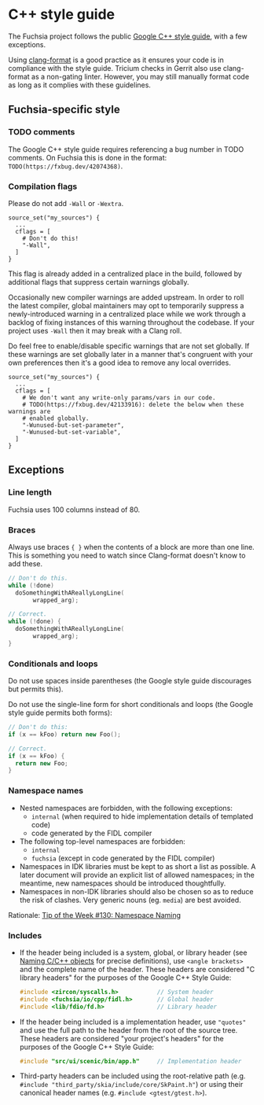 # C++ style guide

The Fuchsia project follows the public [Google C++ style guide][google-guide], with a
few exceptions.

Using [clang-format][clang-format] is a good practice as it ensures your code is in
compliance with the style guide. Tricium checks in Gerrit also use clang-format as a
non-gating linter. However, you may still manually format code as long as it complies
with these guidelines.

## Fuchsia-specific style

### TODO comments

The Google C++ style guide requires referencing a bug number in TODO comments.
On Fuchsia this is done in the format: `TODO(https://fxbug.dev/42074368)`.

### Compilation flags

Please do not add `-Wall` or `-Wextra`.

```gn
source_set("my_sources") {
  ...
  cflags = [
    # Don't do this!
    "-Wall",
  ]
}
```

This flag is already added in a centralized place in the build, followed by
additional flags that suppress certain warnings globally.

Occasionally new compiler warnings are added upstream. In order to roll the
latest compiler, global maintainers may opt to temporarily suppress a
newly-introduced warning in a centralized place while we work through a backlog
of fixing instances of this warning throughout the codebase. If your project
uses `-Wall` then it may break with a Clang roll.

Do feel free to enable/disable specific warnings that are not set globally.
If these warnings are set globally later in a manner that's congruent with your
own preferences then it's a good idea to remove any local overrides.

```gn
source_set("my_sources") {
  ...
  cflags = [
    # We don't want any write-only params/vars in our code.
    # TODO(https://fxbug.dev/42133916): delete the below when these warnings are
    # enabled globally.
    "-Wunused-but-set-parameter",
    "-Wunused-but-set-variable",
  ]
}
```

## Exceptions

### Line length

Fuchsia uses 100 columns instead of 80.

### Braces

Always use braces `{ }` when the contents of a block are more than one line.
This is something you need to watch since Clang-format doesn't know to add
these.

```cpp
// Don't do this.
while (!done)
  doSomethingWithAReallyLongLine(
       wrapped_arg);

// Correct.
while (!done) {
  doSomethingWithAReallyLongLine(
       wrapped_arg);
}
```


### Conditionals and loops

Do not use spaces inside parentheses (the Google style guide discourages but
permits this).

Do not use the single-line form for short conditionals and loops (the Google
style guide permits both forms):

```cpp
// Don't do this:
if (x == kFoo) return new Foo();

// Correct.
if (x == kFoo) {
  return new Foo;
}
```

### Namespace names

* Nested namespaces are forbidden, with the following exceptions:
  - `internal` (when required to hide implementation details of templated code)
  - code generated by the FIDL compiler
* The following top-level namespaces are forbidden:
  - `internal`
  - `fuchsia` (except in code generated by the FIDL compiler)
* Namespaces in IDK libraries must be kept to as short a list as possible.
  A later document will provide an explicit list of allowed namespaces; in the
  meantime, new namespaces should be introduced thoughtfully.
* Namespaces in non-IDK libraries should also be chosen so as to reduce the risk
  of clashes. Very generic nouns (eg. `media`) are best avoided.

Rationale: [Tip of the Week #130: Namespace Naming][totw-130]

[clang-format]: https://clang.llvm.org/docs/ClangFormat.html
[google-guide]: https://google.github.io/styleguide/cppguide.html
[totw-130]: https://abseil.io/tips/130

### Includes

* If the header being included is a system, global, or library header (see
  [Naming C/C++ objects](naming.md) for precise definitions), use
  `<angle brackets>` and the complete name of the header. These headers are
  considered "C library headers" for the purposes of the Google C++ Style
  Guide:

  ```cpp
  #include <zircon/syscalls.h>           // System header
  #include <fuchsia/io/cpp/fidl.h>       // Global header
  #include <lib/fdio/fd.h>               // Library header
  ```

* If the header being included is a implementation header, use `"quotes"` and
  use the full path to the header from the root of the source tree. These
  headers are considered "your project's headers" for the purposes of the
  Google C++ Style Guide:

  ```cpp
  #include "src/ui/scenic/bin/app.h"     // Implementation header
  ```

* Third-party headers can be included using the root-relative path (e.g.
  `#include "third_party/skia/include/core/SkPaint.h"`) or using their canonical header
  names (e.g. `#include <gtest/gtest.h>`).
